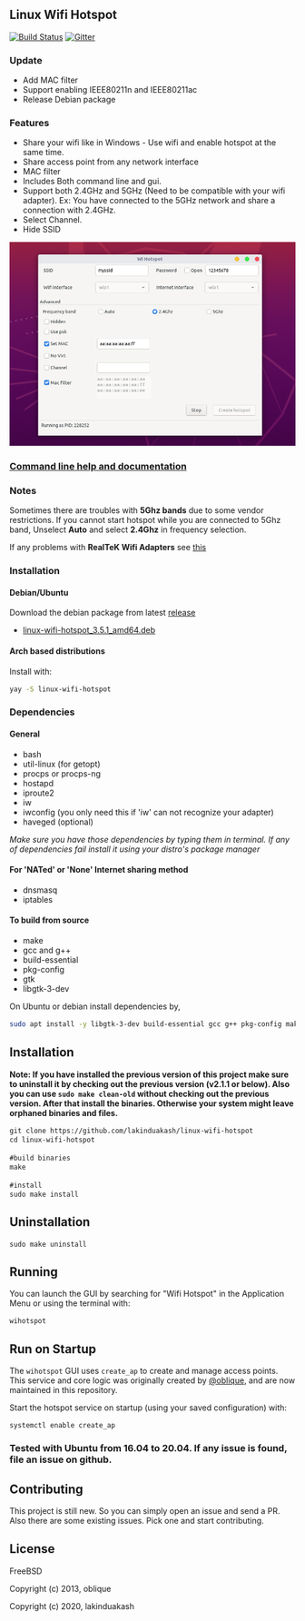 ## Linux Wifi Hotspot

[![Build Status](https://travis-ci.com/lakinduakash/linux-wifi-hotspot.svg?branch=master)](https://travis-ci.com/lakinduakash/linux-wifi-hotspot)
[![Gitter](https://badges.gitter.im/linux-wihotspot/community.svg)](https://gitter.im/linux-wihotspot/community?utm_source=badge&utm_medium=badge&utm_campaign=pr-badge)

### Update
* Add MAC filter
* Support enabling IEEE80211n and IEEE80211ac
* Release Debian package

### Features
 
* Share your wifi like in Windows - Use wifi and enable hotspot at the same time.
* Share access point from any network interface
* MAC filter
* Includes Both command line and gui.
* Support both 2.4GHz and 5GHz (Need to be compatible with your wifi adapter). Ex: You have connected to the 5GHz network and share a connection with 2.4GHz.
* Select Channel.
* Hide SSID

![screenshot](docs/sc2.png)


### [Command line help and documentation](src/scripts/README.md)

### Notes

Sometimes there are troubles with **5Ghz bands** due to some vendor restrictions. If you cannot start hotspot while you are connected to 5Ghz band, Unselect **Auto** and select **2.4Ghz** in frequency selection.

If any problems with **RealTeK Wifi Adapters** see [this](docs/howto/realtek.md)

### Installation

#### Debian/Ubuntu
Download the debian package from latest [release](https://github.com/lakinduakash/linux-wifi-hotspot/releases/latest)
- [linux-wifi-hotspot_3.5.1_amd64.deb](https://github.com/lakinduakash/linux-wifi-hotspot/releases/download/v3.5.1/linux-wifi-hotspot_3.5.1_amd64.deb)

#### Arch based distributions

Install with:

```bash
yay -S linux-wifi-hotspot
```

### Dependencies

#### General
* bash
* util-linux (for getopt)
* procps or procps-ng
* hostapd
* iproute2
* iw
* iwconfig (you only need this if 'iw' can not recognize your adapter)
* haveged (optional)

_Make sure you have those dependencies by typing them in terminal. If any of dependencies fail
install it using your distro's package manager_

#### For 'NATed' or 'None' Internet sharing method
* dnsmasq
* iptables

#### To build from source

* make
* gcc and g++
* build-essential
* pkg-config
* gtk
* libgtk-3-dev

On Ubuntu or debian install dependencies by,

```bash
sudo apt install -y libgtk-3-dev build-essential gcc g++ pkg-config make hostapd
```

## Installation

**Note: If you have installed the previous version of this project make sure to uninstall it by checking out the previous version (v2.1.1 or below).
Also you can use `sudo make clean-old` without checking out the previous version. After that install the binaries. Otherwise your system might leave orphaned binaries and files.**

    git clone https://github.com/lakinduakash/linux-wifi-hotspot
    cd linux-wifi-hotspot

    #build binaries
    make

    #install
    sudo make install
    
## Uninstallation
    sudo make uninstall
    
## Running
You can launch the GUI by searching for "Wifi Hotspot" in the Application Menu
or using the terminal with:

    wihotspot

## Run on Startup
The `wihotspot` GUI uses `create_ap` to create and manage access points. This service and core logic was originally created by
[@oblique](http://github.com/oblique), and are now maintained in this
repository.

Start the hotspot service on startup (using your saved configuration) with:

    systemctl enable create_ap

### Tested with Ubuntu from 16.04 to 20.04. If any issue is found, file an issue on github.

## Contributing
This project is still new. So you can simply open an issue and send a PR. Also there are some existing issues. Pick one and start contributing.

## License
FreeBSD

Copyright (c) 2013, oblique

Copyright (c) 2020, lakinduakash
